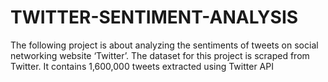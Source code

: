# TWITTER-SENTIMENT-ANALYSIS
 The following project is about analyzing the sentiments of tweets on social networking website ‘Twitter’. The dataset for this project  is scraped from Twitter. It contains 1,600,000 tweets extracted using Twitter API
